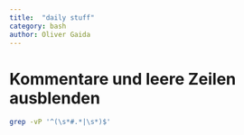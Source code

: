 ```yaml
---
title:  "daily stuff"
category: bash
author: Oliver Gaida
---
```


# Kommentare und leere Zeilen ausblenden

```bash
grep -vP '^(\s*#.*|\s*)$'
```
